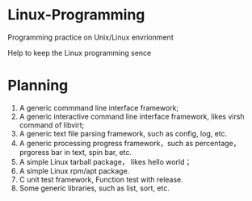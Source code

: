 # Linux-Programming
Programming practice on Unix/Linux envrionment

Help to keep the Linux programming sence

# Planning
1. A generic commmand line interface framework;
2. A generic interactive command line interface framework, likes virsh command of libvirt;
3. A generic text file parsing framework, such as config, log, etc.
4. A generic processing progress framework，such as percentage，prgoress bar in text, spin bar, etc.
5. A simple Linux tarball package， likes hello world；
6. A simple Linux rpm/apt package.
7. C unit test framework, Function test with release.
8. Some generic libraries, such as list, sort, etc.
